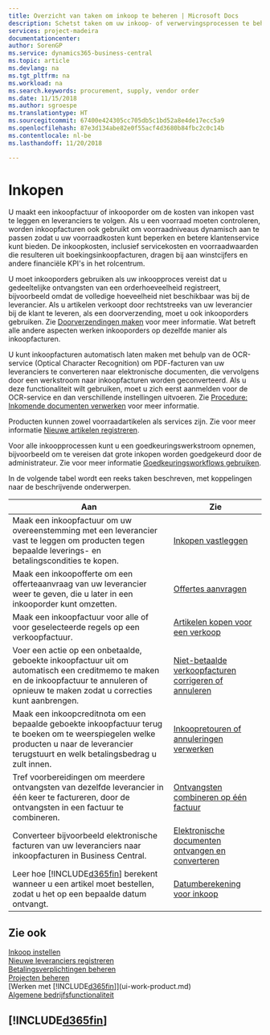 ```yaml
---
title: Overzicht van taken om inkoop te beheren | Microsoft Docs
description: Schetst taken om uw inkoop- of verwervingsprocessen te beheren, onder andere hoe inkoopfacturen en inkooporders werken.
services: project-madeira
documentationcenter: 
author: SorenGP
ms.service: dynamics365-business-central
ms.topic: article
ms.devlang: na
ms.tgt_pltfrm: na
ms.workload: na
ms.search.keywords: procurement, supply, vendor order
ms.date: 11/15/2018
ms.author: sgroespe
ms.translationtype: HT
ms.sourcegitcommit: 67400e424305cc705db5c1bd52a8e4de17ecc5a9
ms.openlocfilehash: 87e3d134abe82e0f55acf4d3680b84fbc2c0c14b
ms.contentlocale: nl-be
ms.lasthandoff: 11/20/2018

---
```

# <a name="purchasing"></a>Inkopen
U maakt een inkoopfactuur of inkooporder om de kosten van inkopen vast te leggen en leveranciers te volgen. Als u een voorraad moeten controleren, worden inkoopfacturen ook gebruikt om voorraadniveaus dynamisch aan te passen zodat u uw voorraadkosten kunt beperken en betere klantenservice kunt bieden. De inkoopkosten, inclusief servicekosten en voorraadwaarden die resulteren uit boekingsinkoopfacturen, dragen bij aan winstcijfers en andere financiële KPI's in het rolcentrum.

U moet inkooporders gebruiken als uw inkoopproces vereist dat u gedeeltelijke ontvangsten van een orderhoeveelheid registreert, bijvoorbeeld omdat de volledige hoeveelheid niet beschikbaar was bij de leverancier. Als u artikelen verkoopt door rechtstreeks van uw leverancier bij de klant te leveren, als een doorverzending, moet u ook inkooporders gebruiken. Zie [Doorverzendingen maken](sales-how-drop-shipment.md) voor meer informatie. Wat betreft alle andere aspecten werken inkooporders op dezelfde manier als inkoopfacturen.

U kunt inkoopfacturen automatisch laten maken met behulp van de OCR-service (Optical Character Recognition) om PDF-facturen van uw leveranciers te converteren naar elektronische documenten, die vervolgens door een werkstroom naar inkoopfacturen worden geconverteerd. Als u deze functionaliteit wilt gebruiken, moet u zich eerst aanmelden voor de OCR-service en dan verschillende instellingen uitvoeren. Zie [Procedure: Inkomende documenten verwerken](across-process-income-documents.md) voor meer informatie.      

Producten kunnen zowel voorraadartikelen als services zijn. Zie voor meer informatie [Nieuwe artikelen registreren](inventory-how-register-new-items.md).

Voor alle inkoopprocessen kunt u een goedkeuringswerkstroom opnemen, bijvoorbeeld om te vereisen dat grote inkopen worden goedgekeurd door de administrateur. Zie voor meer informatie [Goedkeuringsworkflows gebruiken](across-how-use-approval-workflows.md).

In de volgende tabel wordt een reeks taken beschreven, met koppelingen naar de beschrijvende onderwerpen.

| Aan | Zie |
| --- | --- |
| Maak een inkoopfactuur om uw overeenstemming met een leverancier vast te leggen om producten tegen bepaalde leverings- en betalingscondities te kopen. |[Inkopen vastleggen](purchasing-how-record-purchases.md) |
|Maak een inkoopofferte om een offerteaanvraag van uw leverancier weer te geven, die u later in een inkooporder kunt omzetten.|[Offertes aanvragen](purchasing-how-request-quotes.md)|
| Maak een inkoopfactuur voor alle of voor geselecteerde regels op een verkoopfactuur. |[Artikelen kopen voor een verkoop](purchasing-how-purchase-products-sale.md) |
| Voer een actie op een onbetaalde, geboekte inkoopfactuur uit om automatisch een creditmemo te maken en de inkoopfactuur te annuleren of opnieuw te maken zodat u correcties kunt aanbrengen. |[Niet-betaalde verkoopfacturen corrigeren of annuleren](purchasing-how-correct-cancel-unpaid-purchase-invoices.md) |
| Maak een inkoopcreditnota om een bepaalde geboekte inkoopfactuur terug te boeken om te weerspiegelen welke producten u naar de leverancier terugstuurt en welk betalingsbedrag u zult innen. |[Inkoopretouren of annuleringen verwerken](purchasing-how-register-new-vendors.md) |
|Tref voorbereidingen om meerdere ontvangsten van dezelfde leverancier in één keer te factureren, door de ontvangsten in een factuur te combineren.|[Ontvangsten combineren op één factuur](purchasing-how-to-combine-receipts.md)|
|Converteer bijvoorbeeld elektronische facturen van uw leveranciers naar inkoopfacturen in Business Central.|[Elektronische documenten ontvangen en converteren](purchasing-how-to-receive-and-convert-electronic-documents.md)|
| Leer hoe [!INCLUDE[d365fin](includes/d365fin_md.md)] berekent wanneer u een artikel moet bestellen, zodat u het op een bepaalde datum ontvangt.|[Datumberekening voor inkoop](purchasing-date-calculation-for-purchases.md)|

## <a name="see-also"></a>Zie ook
[Inkoop instellen](purchasing-setup-purchasing.md)  
[Nieuwe leveranciers registreren](purchasing-how-register-new-vendors.md)  
[Betalingsverplichtingen beheren](payables-manage-payables.md)  
[Projecten beheren](projects-manage-projects.md)    
[Werken met [!INCLUDE[d365fin](includes/d365fin_md.md)]](ui-work-product.md)  
[Algemene bedrijfsfunctionaliteit](ui-across-business-areas.md)

## [!INCLUDE[d365fin](includes/free_trial_md.md)]  

